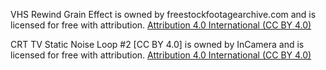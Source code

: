 VHS Rewind Grain Effect is owned by freestockfootagearchive.com and is licensed for free with attribution.
[Attribution 4.0 International (CC BY 4.0)](https://creativecommons.org/licenses/by/4.0/deed.en)

CRT TV Static Noise Loop #2 [CC BY 4.0] is owned by InCamera and is licensed for free with attribution.
[Attribution 4.0 International (CC BY 4.0)](https://creativecommons.org/licenses/by/4.0/deed.en)
